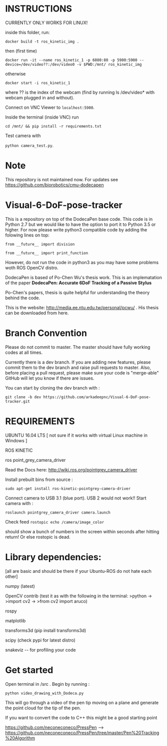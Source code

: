 # INSTRUCTIONS

CURRENTLY ONLY WORKS FOR LINUX!

inside this folder, run:

```docker build -t ros_kinetic_img .```

then (first time)

```docker run -it --name ros_kinetic_1 -p 6080:80 -p 5900:5900 --device=/dev/video??:/dev/video0 -v $PWD:/mnt/ ros_kinetic_img```

otherwise

```docker start -i ros_kinetic_1```

where ?? is the index of the webcam (find by running ls /dev/video* with webcam plugged in and without).

Connect on VNC Viewer to `localhost:5900`.

Inside the terminal (inside VNC) run

```cd /mnt/ && pip install -r requirements.txt```

Test camera with

```python camera_test.py```.

# Note
This repository is not maintained now. For updates see https://github.com/biorobotics/cmu-dodecapen

# Visual-6-DoF-pose-tracker
This is a repository on top of the DodecaPen base code.
This code is in Python 2.7 but we would like to have the option to port it to Python 3.5 or higher. 
For now please write python3 compatible code by adding the folowing lines on top:

```from __future__ import division```

```from __future__ import print_function```

However, do not run the code in python3 as you may have some problems woth ROS OpenCV distro.

DodecaPen is based of Po-Chen Wu's thesis work. This is an implematation of the paper __DodecaPen: Accurate 6DoF Tracking of a Passive Stylus__

Po-Chen's papers, thesis is quite helpful for understanding the theory behind the code. 

This is the website: http://media.ee.ntu.edu.tw/personal/pcwu/ . His thesis can be downloaded from here.

# Branch Convention
Please do not commit to master. The master should have fully working codes at all times.

Currently there is a dev branch. If you are adding new features, please commit them to the dev branch and raise pull requests to master. Also, before placing a pull request, please make sure your code is "merge-able" GitHub will let you know if there are issues.

You can start by cloning the dev branch with :

 ```git clone -b dev https://github.com/arkadeepnc/Visual-6-DoF-pose-tracker.git```


# REQUIREMENTS

UBUNTU 16.04 LTS [ not sure if it works with virtual Linux machine in Windows ]

ROS KINETIC

ros point_grey_camera_driver 

Read the Docs here: http://wiki.ros.org/pointgrey_camera_driver

Install prebuilt bins from source :

```sudo apt-get install ros-kinetic-pointgrey-camera-driver```

Connect camera to USB 3.1 (blue port). USB 2 would not work!! Start camera with : 

```roslaunch pointgrey_camera_driver camera.launch```

Check feed 
```rostopic echo /camera/image_color ```

should show a bunch of numbers in the screen within seconds after hitting return! Or else rostopic is dead. 

# Library dependencies:  
[all are basic and should be there if your Ubuntu-ROS do not hate each other]

numpy (latest)

OpenCV contrib (test it as with the following in the terminal: >python -> >import  cv2 -> >from cv2 import aruco)

rospy

matplotlib

transforms3d (pip install transforms3d)

scipy (check pypi for latest distro)

snakeviz -- for profiling your code


# Get started
Open terminal in /src . Begin by running :

```python video_drawing_with_Dodeca.py ```

This will go through a video of the pen tip moving on a plane and generate the point cloud for the tip of the pen.

If you want to convert the code to C++ this might be a good starting point

https://github.com/neconeconeco/PressPen --> https://github.com/neconeconeco/PressPen/tree/master/Pen%20Tracking%20Algorithm

